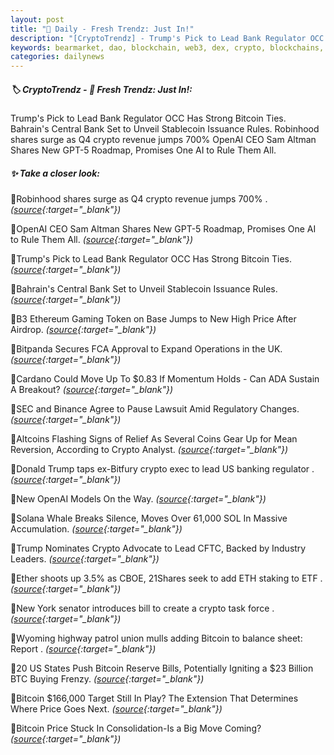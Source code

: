 ```yaml
---
layout: post
title: "🌅 Daily - Fresh Trendz: Just In!"
description: "[CryptoTrendz] - Trump's Pick to Lead Bank Regulator OCC Has Strong Bitcoin Ties. Bahrain's Central Bank Set to Unveil Stablecoin Issuance Rules. Robinhood shares surge as Q4 crypto revenue jumps 700% OpenAI CEO Sam Altman Shares New GPT-5 Roadmap, Promises One AI to Rule Them All."
keywords: bearmarket, dao, blockchain, web3, dex, crypto, blockchains, eth, nft, market, defi
categories: dailynews
---
```


##### 🏷️  CryptoTrendz - 📌 *Fresh Trendz: Just In!:*

Trump's Pick to Lead Bank Regulator OCC Has Strong Bitcoin Ties. Bahrain's Central Bank Set to Unveil Stablecoin Issuance Rules. Robinhood shares surge as Q4 crypto revenue jumps 700% OpenAI CEO Sam Altman Shares New GPT-5 Roadmap, Promises One AI to Rule Them All.

##### ✨ *Take a closer look:*


🔹Robinhood shares surge as Q4 crypto revenue jumps 700% . *([source](https://s.avyag.com/47c6){:target="_blank"})*

🔹OpenAI CEO Sam Altman Shares New GPT-5 Roadmap, Promises One AI to Rule Them All. *([source](https://s.avyag.com/0wdf){:target="_blank"})*

🔹Trump's Pick to Lead Bank Regulator OCC Has Strong Bitcoin Ties. *([source](https://s.avyag.com/gmqk){:target="_blank"})*

🔹Bahrain's Central Bank Set to Unveil Stablecoin Issuance Rules. *([source](https://s.avyag.com/sgt8){:target="_blank"})*

🔹B3 Ethereum Gaming Token on Base Jumps to New High Price After Airdrop. *([source](https://s.avyag.com/qctf){:target="_blank"})*

🔹Bitpanda Secures FCA Approval to Expand Operations in the UK. *([source](https://s.avyag.com/1jl7){:target="_blank"})*

🔹Cardano Could Move Up To $0.83 If Momentum Holds - Can ADA Sustain A Breakout? *([source](https://s.avyag.com/e2f0){:target="_blank"})*

🔹SEC and Binance Agree to Pause Lawsuit Amid Regulatory Changes. *([source](https://s.avyag.com/goes){:target="_blank"})*

🔹Altcoins Flashing Signs of Relief As Several Coins Gear Up for Mean Reversion, According to Crypto Analyst. *([source](https://s.avyag.com/n7bu){:target="_blank"})*

🔹Donald Trump taps ex-Bitfury crypto exec to lead US banking regulator . *([source](https://s.avyag.com/gllf){:target="_blank"})*

🔹New OpenAI Models On the Way. *([source](https://s.avyag.com/w0gu){:target="_blank"})*

🔹Solana Whale Breaks Silence, Moves Over 61,000 SOL In Massive Accumulation. *([source](https://s.avyag.com/hnvz){:target="_blank"})*

🔹Trump Nominates Crypto Advocate to Lead CFTC, Backed by Industry Leaders. *([source](https://s.avyag.com/kdt5){:target="_blank"})*

🔹Ether shoots up 3.5% as CBOE, 21Shares seek to add ETH staking to ETF . *([source](https://s.avyag.com/ykup){:target="_blank"})*

🔹New York senator introduces bill to create a crypto task force . *([source](https://s.avyag.com/dmmm){:target="_blank"})*

🔹Wyoming highway patrol union mulls adding Bitcoin to balance sheet: Report . *([source](https://s.avyag.com/yky3){:target="_blank"})*

🔹20 US States Push Bitcoin Reserve Bills, Potentially Igniting a $23 Billion BTC Buying Frenzy. *([source](https://s.avyag.com/5vur){:target="_blank"})*

🔹Bitcoin $166,000 Target Still In Play? The Extension That Determines Where Price Goes Next. *([source](https://s.avyag.com/s87h){:target="_blank"})*

🔹Bitcoin Price Stuck In Consolidation-Is a Big Move Coming? *([source](https://s.avyag.com/di4y){:target="_blank"})*
